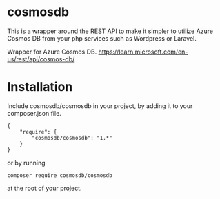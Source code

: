 # cosmosdb

This is a wrapper around the REST API to make it simpler to utilize Azure Cosmos DB from your php services such as Wordpress or Laravel.

Wrapper for Azure Cosmos DB.
https://learn.microsoft.com/en-us/rest/api/cosmos-db/

# Installation

Include cosmosdb/cosmosdb in your project, by adding it to your composer.json file.

```
{
    "require": {
        "cosmosdb/cosmosdb": "1.*"
    }
}
```

or by running

```
composer require cosmosdb/cosmosdb
```

at the root of your project.
